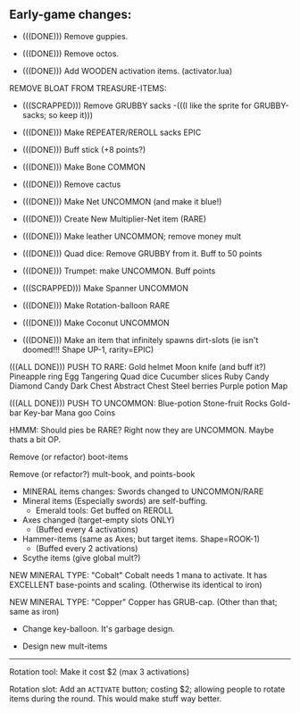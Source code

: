 


## Early-game changes:


- (((DONE))) Remove guppies.

- (((DONE))) Remove octos.

- (((DONE))) Add WOODEN activation items. (activator.lua)


REMOVE BLOAT FROM TREASURE-ITEMS:
- (((SCRAPPED))) Remove GRUBBY sacks
    -(((I like the sprite for GRUBBY-sacks; so keep it)))
- (((DONE))) Make REPEATER/REROLL sacks EPIC


- (((DONE))) Buff stick  (+8 points?)

- (((DONE))) Make Bone COMMON

- (((DONE))) Remove cactus

- (((DONE))) Make Net UNCOMMON (and make it blue!)

- (((DONE))) Create New Multiplier-Net item  (RARE)

- (((DONE))) Make leather UNCOMMON; remove money mult

- (((DONE))) Quad dice: Remove GRUBBY from it. Buff to 50 points

- (((DONE))) Trumpet: make UNCOMMON. Buff points


- (((SCRAPPED))) Make Spanner UNCOMMON

- (((DONE))) Make Rotation-balloon RARE 

- (((DONE))) Make Coconut UNCOMMON

- (((DONE))) Make an item that infinitely spawns dirt-slots
(ie isn't doomed!!! Shape UP-1, rarity=EPIC)


(((ALL DONE)))
PUSH TO RARE:
Gold helmet
Moon knife (and buff it?)
Pineapple ring
Egg
Tangering
Quad dice
Cucumber slices
Ruby Candy
Diamond Candy
Dark Chest
Abstract Chest
Steel berries
Purple potion
Map


(((ALL DONE)))
PUSH TO UNCOMMON:
Blue-potion
Stone-fruit
Rocks
Gold-bar
Key-bar
Mana goo
Coins


HMMM: Should pies be RARE?
Right now they are UNCOMMON. Maybe thats a bit OP.


Remove (or refactor) boot-items


Remove (or refactor?) mult-book, and points-book


- MINERAL items changes:
Swords changed to UNCOMMON/RARE
- Mineral items (Especially swords) are self-buffing.
    - Emerald tools: Get buffed on REROLL
- Axes changed (target-empty slots ONLY)
    - (Buffed every 4 activations)
- Hammer-items (same as Axes; but target items. Shape=ROOK-1)
    - (Buffed every 2 activations)
- Scythe items (give global mult?)


NEW MINERAL TYPE: "Cobalt"
Cobalt needs 1 mana to activate. 
It has EXCELLENT base-points and scaling.
(Otherwise its identical to iron)

NEW MINERAL TYPE: "Copper"
Copper has GRUB-cap. (Other than that; same as iron)


- Change key-balloon. It's garbage design.

- Design new mult-items 

------

Rotation tool: Make it cost $2 (max 3 activations)

Rotation slot: Add an `ACTIVATE` button; costing $2;
allowing people to rotate items during the round.
This would make stuff way better.

